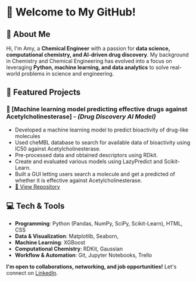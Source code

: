 # 👋 Welcome to My GitHub! 

## 🚀 About Me 
Hi, I'm Amy, a **Chemical Engineer** with a passion for **data science, computational chemistry, and AI-driven drug discovery**. My background in Chemistry and Chemical Engineering has evolved into a focus on leveraging **Python, machine learning, and data analytics** to solve real-world problems in science and engineering.

## 📂 Featured Projects
### 🔹 [Machine learning model predicting effective drugs against Acetylcholinesterase] - *(Drug Discovery AI Model)*
- Developed a machine learning model to predict bioactivity of drug-like molecules  
- Used cheMBL database to search for available data of bioactivity using IC50 against Acetylcholinesterase.
- Pre-processed data and obtained descriptors using RDkit.
- Create and evaluated various models using LazyPredict and Scikit-Learn.
- Built a GUI letting users search a molecule and get a predicted of whether it is effective against Acetylcholinesterase.  
- [🔗 View Repository](https://github.com/cupcakeio/BioactivityProject)   

## 💻 Tech & Tools 
- **Programming**: Python (Pandas, NumPy, SciPy, Scikit-Learn), HTML, CSS  
- **Data & Visualization**: Matplotlib, Seaborn,  
- **Machine Learning**: XGBoost  
- **Computational Chemistry**: RDKit, Gaussian  
- **Workflow & Automation**: Git, Jupyter Notebooks, Trello  

**I'm open to collaborations, networking, and job opportunities!** Let's connect on [LinkedIn](https://www.linkedin.com/in/amy-roberts-/).
 
